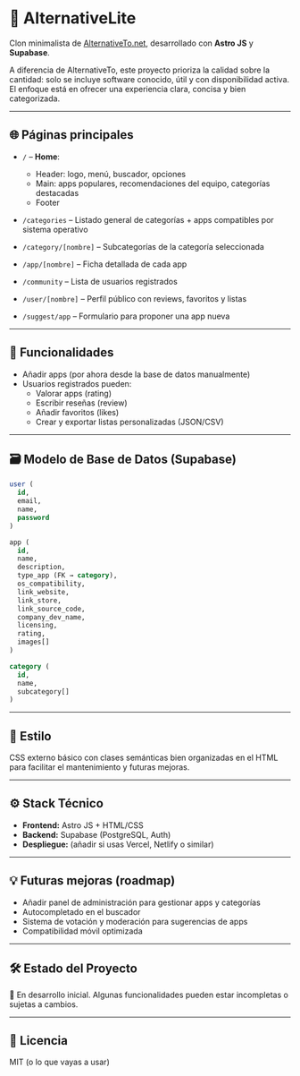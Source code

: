 # 🧩 AlternativeLite

Clon minimalista de [AlternativeTo.net](https://alternativeto.net), desarrollado con **Astro JS** y **Supabase**.

A diferencia de AlternativeTo, este proyecto prioriza la calidad sobre la cantidad: solo se incluye software conocido, útil y con disponibilidad activa. El enfoque está en ofrecer una experiencia clara, concisa y bien categorizada.

---

## 🌐 Páginas principales

- `/` – **Home**:  
  - Header: logo, menú, buscador, opciones  
  - Main: apps populares, recomendaciones del equipo, categorías destacadas  
  - Footer

- `/categories` – Listado general de categorías + apps compatibles por sistema operativo  
- `/category/[nombre]` – Subcategorías de la categoría seleccionada  
- `/app/[nombre]` – Ficha detallada de cada app  
- `/community` – Lista de usuarios registrados  
- `/user/[nombre]` – Perfil público con reviews, favoritos y listas  
- `/suggest/app` – Formulario para proponer una app nueva

---

## 🔧 Funcionalidades

- Añadir apps (por ahora desde la base de datos manualmente)
- Usuarios registrados pueden:
  - Valorar apps (rating)
  - Escribir reseñas (review)
  - Añadir favoritos (likes)
  - Crear y exportar listas personalizadas (JSON/CSV)

---

## 🗃️ Modelo de Base de Datos (Supabase)

```sql
user (
  id,
  email,
  name,
  password
)

app (
  id,
  name,
  description,
  type_app (FK → category),
  os_compatibility,
  link_website,
  link_store,
  link_source_code,
  company_dev_name,
  licensing,
  rating,
  images[]
)

category (
  id,
  name,
  subcategory[]
)
```

---

## 🎨 Estilo

CSS externo básico con clases semánticas bien organizadas en el HTML para facilitar el mantenimiento y futuras mejoras.

---

## ⚙️ Stack Técnico

- **Frontend:** Astro JS + HTML/CSS
- **Backend:** Supabase (PostgreSQL, Auth)
- **Despliegue:** (añadir si usas Vercel, Netlify o similar)

---

## 💡 Futuras mejoras (roadmap)

- Añadir panel de administración para gestionar apps y categorías
- Autocompletado en el buscador
- Sistema de votación y moderación para sugerencias de apps
- Compatibilidad móvil optimizada

---

## 🛠️ Estado del Proyecto

🚧 En desarrollo inicial. Algunas funcionalidades pueden estar incompletas o sujetas a cambios.

---

## 📄 Licencia

MIT (o lo que vayas a usar)
